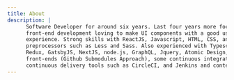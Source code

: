 ```yaml
---
title: About
description: |
      Software Developer for around six years. Last four years more focused on
      front-end development loving to make UI components with a good user
      experience. Strong skills with ReactJS, Javascript, HTML, CSS, and CSS
      preprocessors such as Less and Sass. Also experienced with Typescript,
      Redux, GatsbyJS, NextJS, node.js, GraphQL, Jquery, Atomic Design, Micro
      front-ends (Github Submodules Approach), some continuous integration and
      continuous delivery tools such as CircleCI, and Jenkins and contentful CMS
---
```

